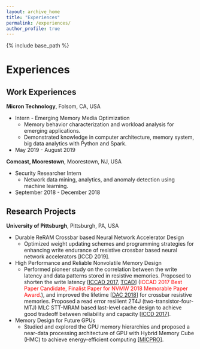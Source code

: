 ```yaml
---
layout: archive_home
title: "Experiences"
permalink: /experiences/
author_profile: true
---
```


{% include base_path %}

# Experiences

Work Experiences
------
__Micron Technology__, Folsom, CA, USA
* Intern - Emerging Memory Media Optimization
  - Memory behavior characterization and workload analysis for emerging applications. 
  - Demonstrated knowledge in computer architecture, memory system, big data analytics with Python and Spark.
* May 2019 - August 2019

__Comcast, Moorestown__, Moorestown, NJ, USA
* Security Researcher Intern
  - Network data mining, analytics, and anomaly detection using machine learning.
* September 2018 - December 2018

Research Projects
------
__University of Pittsburgh__, Pittsburgh, PA, USA
* Durable ReRAM Crossbar based Neural Network Accelerator Design
  - Optimized weight updating schemes and programming strategies for enhancing write endurance of resistive crossbar based neural network accelerators \[ICCD 2019\].
* High Performance and Reliable Nonvolatile Memory Design
  - Performed pioneer study on the correlation between the write latency and data patterns stored in resistive memories. Proposed to shorten the write latency \[[ICCAD 2017](https://ieeexplore.ieee.org/abstract/document/8203787), [TCAD](https://ieeexplore.ieee.org/document/8832251)\] (<span style="color:red">ICCAD 2017 Best Paper Candidate, Finalist Paper for NVMW 2018 Memorable Paper Award.</span>), and improved the lifetime \[[DAC 2018](https://dl.acm.org/citation.cfm?id=3196138)\] for crossbar resistive memories. Proposed a read error resilient 2T4J (two-transistor-four-MTJ) MLC STT-MRAM based last-level cache design to achieve good tradeoff between reliability and capacity \[[ICCD 2017](https://ieeexplore.ieee.org/document/8119253)\].
* Memory Design for Future GPUs
  - Studied and explored the GPU memory hierarchies and proposed a near-data processing architecture of GPU with Hybrid Memory Cube (HMC) to achieve energy-efficient computing \[[MICPRO](https://www.sciencedirect.com/science/article/abs/pii/S0141933117300509)\].